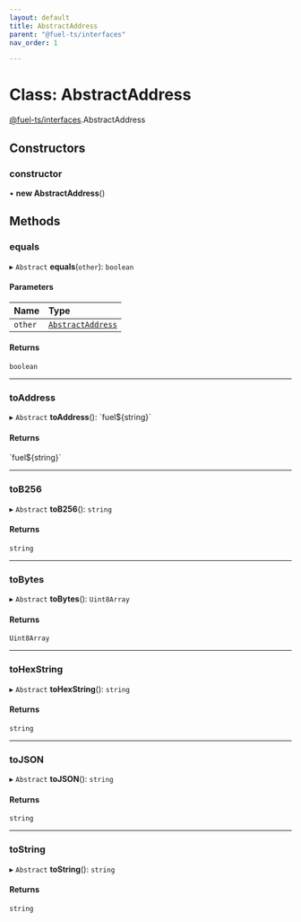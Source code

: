 ```yaml
---
layout: default
title: AbstractAddress
parent: "@fuel-ts/interfaces"
nav_order: 1

---
```


# Class: AbstractAddress

[@fuel-ts/interfaces](../index.md).AbstractAddress

## Constructors

### constructor

• **new AbstractAddress**()

## Methods

### equals

▸ `Abstract` **equals**(`other`): `boolean`

#### Parameters

| Name | Type |
| :------ | :------ |
| `other` | [`AbstractAddress`](AbstractAddress.md) |

#### Returns

`boolean`

___

### toAddress

▸ `Abstract` **toAddress**(): \`fuel${string}\`

#### Returns

\`fuel${string}\`

___

### toB256

▸ `Abstract` **toB256**(): `string`

#### Returns

`string`

___

### toBytes

▸ `Abstract` **toBytes**(): `Uint8Array`

#### Returns

`Uint8Array`

___

### toHexString

▸ `Abstract` **toHexString**(): `string`

#### Returns

`string`

___

### toJSON

▸ `Abstract` **toJSON**(): `string`

#### Returns

`string`

___

### toString

▸ `Abstract` **toString**(): `string`

#### Returns

`string`
